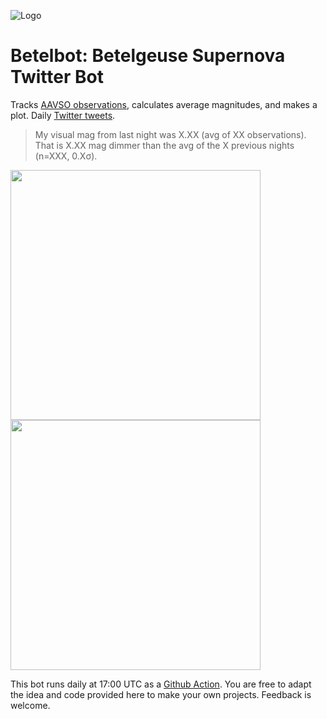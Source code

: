 ![Logo](https://raw.githubusercontent.com/hippke/betelbot/master/banner.jpg)

# Betelbot: Betelgeuse Supernova Twitter Bot

Tracks [AAVSO observations](https://www.aavso.org/lcg/plot?auid=000-BBK-383&starname=BETELGEUSE&lastdays=200&start=&stop=2458869.83791&obscode=&obscode_symbol=2&obstotals=yes&calendar=calendar&forcetics=&pointsize=1&width=800&height=450&mag1=&mag2=&mean=&vmean=&grid=on&visual=on&uband=on&bband=on&v=on), calculates average magnitudes, and makes a plot. Daily [Twitter tweets](https://twitter.com/betelbot).

> My visual mag from last night was X.XX (avg of XX observations). That is X.XX mag dimmer than the avg of the X previous nights (n=XXX, 0.Xσ).

<img src="https://raw.githubusercontent.com/hippke/betelbot/master/plot.png" data-canonical-src="https://raw.githubusercontent.com/hippke/betelbot/master/plot.png" width="400"/>

<img src="https://raw.githubusercontent.com/hippke/betelbot/master/plot_long.png" data-canonical-src="https://raw.githubusercontent.com/hippke/betelbot/master/plot_long.png" width="400"/>

This bot runs daily at 17:00 UTC as a [Github Action](https://github.com/hippke/betelbot/actions). You are free to adapt the idea and code provided here to make your own projects. Feedback is welcome.
